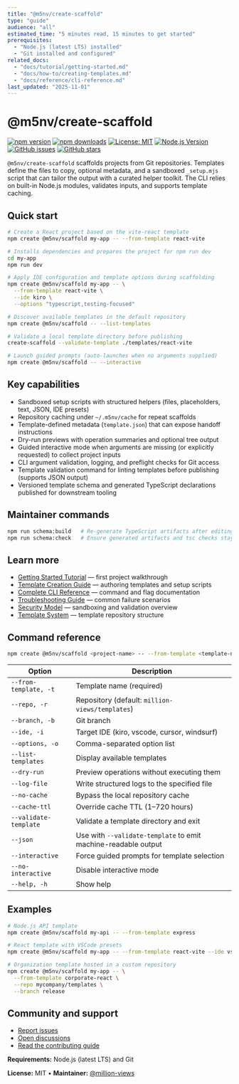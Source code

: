```yaml
---
title: "@m5nv/create-scaffold"
type: "guide"
audience: "all"
estimated_time: "5 minutes read, 15 minutes to get started"
prerequisites:
  - "Node.js (latest LTS) installed"
  - "Git installed and configured"
related_docs:
  - "docs/tutorial/getting-started.md"
  - "docs/how-to/creating-templates.md"
  - "docs/reference/cli-reference.md"
last_updated: "2025-11-01"
---
```


# @m5nv/create-scaffold

[![npm version](https://badge.fury.io/js/@m5nv%2Fcreate-scaffold.svg)](https://badge.fury.io/js/@m5nv/create-scaffold)
[![npm downloads](https://img.shields.io/npm/dm/@m5nv/create-scaffold.svg)](https://www.npmjs.com/package/@m5nv/create-scaffold)
[![License: MIT](https://img.shields.io/badge/License-MIT-yellow.svg)](https://opensource.org/licenses/MIT)
[![Node.js Version](https://img.shields.io/badge/node-%3E%3D22.0.0-brightgreen.svg)](https://nodejs.org/)
[![GitHub issues](https://img.shields.io/github/issues/million-views/create.svg)](https://github.com/million-views/create/issues)
[![GitHub stars](https://img.shields.io/github/stars/million-views/create.svg)](https://github.com/million-views/create/stargazers)

`@m5nv/create-scaffold` scaffolds projects from Git repositories. Templates define the files to copy, optional metadata, and a sandboxed `_setup.mjs` script that can tailor the output with a curated helper toolkit. The CLI relies on built-in Node.js modules, validates inputs, and supports template caching.

## Quick start

```bash
# Create a React project based on the vite-react template
npm create @m5nv/scaffold my-app -- --from-template react-vite

# Installs dependencies and prepares the project for npm run dev
cd my-app
npm run dev
```

```bash
# Apply IDE configuration and template options during scaffolding
npm create @m5nv/scaffold my-app -- \
  --from-template react-vite \
  --ide kiro \
  --options "typescript,testing-focused"
```

```bash
# Discover available templates in the default repository
npm create @m5nv/scaffold -- --list-templates
```

```bash
# Validate a local template directory before publishing
create-scaffold --validate-template ./templates/react-vite
```

```bash
# Launch guided prompts (auto-launches when no arguments supplied)
npm create @m5nv/scaffold -- --interactive
```

## Key capabilities

- Sandboxed setup scripts with structured helpers (files, placeholders, text, JSON, IDE presets)
- Repository caching under `~/.m5nv/cache` for repeat scaffolds
- Template-defined metadata (`template.json`) that can expose handoff instructions
- Dry-run previews with operation summaries and optional tree output
- Guided interactive mode when arguments are missing (or explicitly requested) to collect project inputs
- CLI argument validation, logging, and preflight checks for Git access
- Template validation command for linting templates before publishing (supports JSON output)
- Versioned template schema and generated TypeScript declarations published for downstream tooling

## Maintainer commands

```bash
npm run schema:build   # Re-generate TypeScript artifacts after editing schema/template.v1.json
npm run schema:check   # Ensure generated artifacts and tsc checks stay in sync (also runs via npm run validate)
```

## Learn more

- [Getting Started Tutorial](docs/tutorial/getting-started.md) — first project walkthrough
- [Template Creation Guide](docs/how-to/creating-templates.md) — authoring templates and setup scripts
- [Complete CLI Reference](docs/reference/cli-reference.md) — command and flag documentation
- [Troubleshooting Guide](docs/guides/troubleshooting.md) — common failure scenarios
- [Security Model](docs/explanation/security-model.md) — sandboxing and validation overview
- [Template System](docs/explanation/template-system.md) — template repository structure

## Command reference

```bash
npm create @m5nv/scaffold <project-name> -- --from-template <template-name> [options]
```

| Option                | Description                                     |
| --------------------- | ----------------------------------------------- |
| `--from-template, -t` | Template name (required)                        |
| `--repo, -r`          | Repository (default: `million-views/templates`) |
| `--branch, -b`        | Git branch                                      |
| `--ide, -i`           | Target IDE (kiro, vscode, cursor, windsurf)     |
| `--options, -o`       | Comma-separated option list                     |
| `--list-templates`    | Display available templates                     |
| `--dry-run`           | Preview operations without executing them       |
| `--log-file`          | Write structured logs to the specified file     |
| `--no-cache`          | Bypass the local repository cache               |
| `--cache-ttl`         | Override cache TTL (1–720 hours)                |
| `--validate-template` | Validate a template directory and exit          |
| `--json`              | Use with `--validate-template` to emit machine-readable output |
| `--interactive`       | Force guided prompts for template selection     |
| `--no-interactive`    | Disable interactive mode                        |
| `--help, -h`          | Show help                                       |

## Examples

```bash
# Node.js API template
npm create @m5nv/scaffold my-api -- --from-template express

# React template with VSCode presets
npm create @m5nv/scaffold my-app -- --from-template react-vite --ide vscode

# Organization template hosted in a custom repository
npm create @m5nv/scaffold my-app -- \
  --from-template corporate-react \
  --repo mycompany/templates \
  --branch release
```

## Community and support

- [Report issues](https://github.com/million-views/create/issues/new)
- [Open discussions](https://github.com/million-views/create/discussions)
- [Read the contributing guide](CONTRIBUTING.md)

**Requirements:** Node.js (latest LTS) and Git

**License:** MIT • **Maintainer:** [@million-views](https://github.com/million-views)
